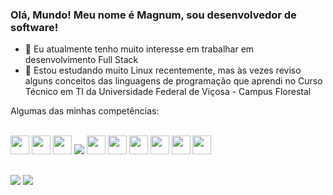 ### Olá, Mundo! Meu nome é Magnum, sou desenvolvedor de software!


- 🔭 Eu atualmente tenho muito interesse em trabalhar em desenvolvimento Full Stack
- 🌱 Estou estudando muito Linux recentemente, mas às vezes reviso alguns conceitos das linguagens de programação que aprendi no Curso Técnico em TI da Universidade Federal de Viçosa - Campus Florestal

  
 Algumas das minhas competências: 
<div style="display: inline_block"><br>
  <img height="30px" src="https://cdn.jsdelivr.net/gh/devicons/devicon/icons/bash/bash-original.svg" />
  <img height="30px" src="https://cdn.jsdelivr.net/gh/devicons/devicon/icons/java/java-original.svg" />
  <img height="30px" src="https://cdn.jsdelivr.net/gh/devicons/devicon/icons/c/c-original.svg" />
  <img src="https://cdn.jsdelivr.net/gh/devicons/devicon/icons/mysql/mysql-original.svg" />
  <img height="30px" src="https://cdn.jsdelivr.net/gh/devicons/devicon/icons/ubuntu/ubuntu-plain.svg" />
  <img height="30px" src="https://cdn.jsdelivr.net/gh/devicons/devicon/icons/python/python-original.svg" />
  <img height="30px" src="https://cdn.jsdelivr.net/gh/devicons/devicon/icons/php/php-original.svg" />
  <img height="30px" src="https://cdn.jsdelivr.net/gh/devicons/devicon/icons/javascript/javascript-original.svg" />
  <img height="30px" src="https://cdn.jsdelivr.net/gh/devicons/devicon/icons/html5/html5-original.svg" />
  <img height="30px" src="https://cdn.jsdelivr.net/gh/devicons/devicon/icons/css3/css3-original.svg" />
</div>
  
  ##
 
<div> 
  <a href = "mailto:mjcorgozinho@gmail.com"><img src="https://img.shields.io/badge/-Gmail-%23333?style=for-the-badge&logo=gmail&logoColor=white" target="_blank"></a>
  <a href="https://www.linkedin.com/in/magnum-julio-corgozinho-b6b051202/" target="_blank"><img src="https://img.shields.io/badge/-LinkedIn-%230077B5?style=for-the-badge&logo=linkedin&logoColor=white" target="_blank"></a> 
 
</div>

